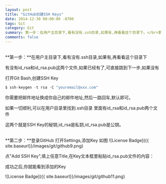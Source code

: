 ```yaml
---
layout: post
title: "GitHub创建SSH Keys"
date: 2014-12-30 00:00:00 -0700
tags: Git
category: Git
summary: 第一步：在用户主目录下,看有没有.ssh目录,如果有,再看看这个目录下。</br>第二步：登录GitHub 打开Settings,添加Key
comments: false
---
```

</br>
**第一步：**在用户主目录下,看有没有.ssh目录,如果有,再看看这个目录下

有没有id_rsa和id_rsa.pub这两个文件,如果已经有了,可直接跳到下一步,如果没有

打开Git Bash,创建SSH Key

```javascript
$ ssh-keygen -t rsa -C "youremail@xxx.com"  
```

你需要把邮件地址换成你自己的邮件地址,然后一路回车,默认即可。

如果一切顺利,可以在用户目录里找到.ssh目录 里面有id_rsa和id_rsa.pub两个文件

这两个就是SSH Key的秘钥,id_rsa是私钥,id_rsa.pub是公钥。

</br>
**第二步：**登录GitHub 打开Settings,添加Key 如图
![License Badge]({{ site.baseurl}}/images/git/github9.png)

点"Add SSH Key",填上任意Title,在Key文本框里粘贴id_rsa.pub文件的内容：

成功之后,你就能看到添加的Key

![License Badge]({{ site.baseurl}}/images/git/github11.png)

